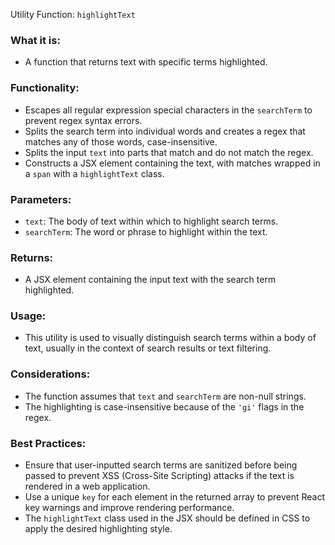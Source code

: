 Utility Function: `highlightText`

### What it is:
- A function that returns text with specific terms highlighted.

### Functionality:
- Escapes all regular expression special characters in the `searchTerm` to prevent regex syntax errors.
- Splits the search term into individual words and creates a regex that matches any of those words, case-insensitive.
- Splits the input `text` into parts that match and do not match the regex.
- Constructs a JSX element containing the text, with matches wrapped in a `span` with a `highlightText` class.

### Parameters:
- `text`: The body of text within which to highlight search terms.
- `searchTerm`: The word or phrase to highlight within the text.

### Returns:
- A JSX element containing the input text with the search term highlighted.

### Usage:
- This utility is used to visually distinguish search terms within a body of text, usually in the context of search results or text filtering.

### Considerations:
- The function assumes that `text` and `searchTerm` are non-null strings.
- The highlighting is case-insensitive because of the `'gi'` flags in the regex.

### Best Practices:
- Ensure that user-inputted search terms are sanitized before being passed to prevent XSS (Cross-Site Scripting) attacks if the text is rendered in a web application.
- Use a unique `key` for each element in the returned array to prevent React key warnings and improve rendering performance.
- The `highlightText` class used in the JSX should be defined in CSS to apply the desired highlighting style.
